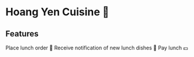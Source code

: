 # Hoang Yen Cuisine 🍲
## Features
Place lunch order 🍜
Receive notification of new lunch dishes 💌
Pay lunch 💵
